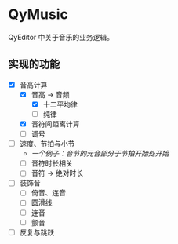 # QyMusic

QyEditor 中关于音乐的业务逻辑。

## 实现的功能

- [x] 音高计算
  - [x] 音高 -> 音频
    - [x] 十二平均律
    - [ ] 纯律
  - [x] 音符间距离计算
  - [ ] 调号
- [ ] 速度、节拍与小节
  - *一个例子：音节的元音部分于节拍开始处开始*
  - [ ] 音符时长相关
  - [ ] 音符 -> 绝对时长
- [ ] 装饰音
  - [ ] 倚音、连音
  - [ ] 圆滑线
  - [ ] 连音
  - [ ] 颤音
- [ ] 反复与跳跃
